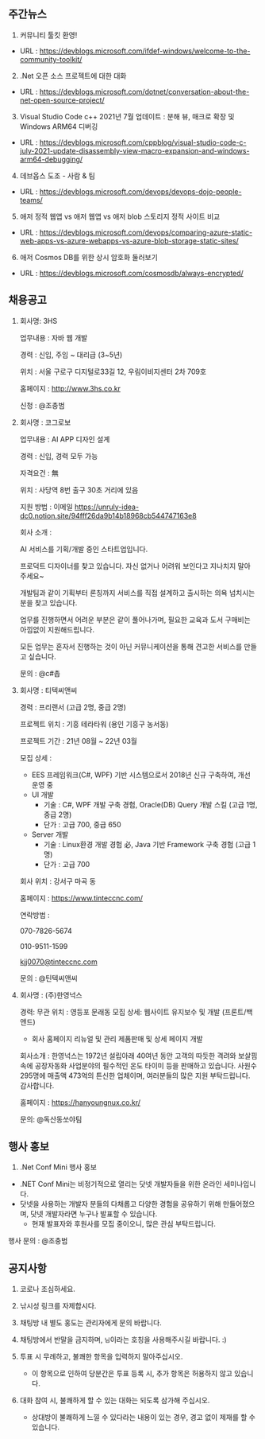 ## 주간뉴스
1) 커뮤니티 툴킷 환영!
- URL : https://devblogs.microsoft.com/ifdef-windows/welcome-to-the-community-toolkit/

2) .Net 오픈 소스 프로젝트에 대한 대화
- URL : https://devblogs.microsoft.com/dotnet/conversation-about-the-net-open-source-project/

3) Visual Studio Code c++ 2021년 7월 업데이트 : 분해 뷰, 매크로 확장 및 Windows ARM64 디버깅
- URL : https://devblogs.microsoft.com/cppblog/visual-studio-code-c-july-2021-update-disassembly-view-macro-expansion-and-windows-arm64-debugging/

4) 데브옵스 도조 - 사람 & 팀
- URL : https://devblogs.microsoft.com/devops/devops-dojo-people-teams/

5) 애저 정적 웹앱 vs 애저 웹앱 vs 애저 blob 스토리지 정적 사이트 비교
- URL : https://devblogs.microsoft.com/devops/comparing-azure-static-web-apps-vs-azure-webapps-vs-azure-blob-storage-static-sites/

6) 애저 Cosmos DB를 위한 상시 암호화 둘러보기
- URL : https://devblogs.microsoft.com/cosmosdb/always-encrypted/

## 채용공고
1) 회사명: 3HS

    업무내용 : 자바 웹 개발

    경력 : 신입, 주임 ~ 대리급 (3~5년)

    위치 : 서울 구로구 디지털로33길 12, 우림이비지센터 2차 709호

    홈페이지 : http://www.3hs.co.kr

    신청 : @조충범


2) 회사명 : 코그로보

    업무내용 : AI APP 디자인 설계

    경력 : 신입, 경력 모두 가능

    자격요건 : 無

    위치 : 사당역 8번 출구 30초 거리에 있음

    지원 방법 : 이메일 https://unruly-idea-dc0.notion.site/94fff26da9b14b18968cb544747163e8

    회사 소개 :

    AI 서비스를 기획/개발 중인 스타트업입니다. 

    프로덕트 디자이너를 찾고 있습니다. 자신 없거나 어려워 보인다고 지나치지 말아 주세요~ 

    개발팀과 같이 기획부터 론칭까지 서비스를 직접 설계하고 출시하는 의욕 넘치시는 분을 찾고 있습니다. 

    업무를 진행하면서 어려운 부분은 같이 풀어나가며, 필요한 교육과 도서 구매비는 아낌없이 지원해드립니다. 

    모든 업무는 혼자서 진행하는 것이 아닌 커뮤니케이션을 통해 견고한 서비스를 만들고 싶습니다. 

    문의 : @c#촙


3) 회사명 : 티텍씨앤씨

    경력 : 프리랜서 (고급 2명, 중급 2명)

    프로젝트 위치 : 기흥 테라타워 (용인 기흥구 농서동)

    프로젝트 기간 : 21년 08월 ~ 22년 03월

    모집 상세 : 
    * EES 프레임워크(C#, WPF) 기반 시스템으로서 2018년 신규 구축하여, 개선 운영 중
    * UI 개발
        - 기술 : C#, WPF 개발 구축 경험, Oracle(DB) Query 개발 스킬 (고급 1명, 중급 2명)
        - 단가 : 고급 700, 중급 650
    * Server 개발
        - 기술 : Linux환경 개발 경험 必, Java 기반 Framework 구축 경험 (고급 1명)
        - 단가 : 고급 700

    회사 위치 : 강서구 마곡 동

    홈페이지 : https://www.tinteccnc.com/

    연락방법 :

    070-7826-5674

    010-9511-1599

    kjj0070@tinteccnc.com

    문의 : @틴텍씨앤씨

4) 회사명 : (주)한영넉스

    경력: 무관
    위치 : 영등포 문래동
    모집 상세: 웹사이트 유지보수 및 개발 (프론트/백앤드)
    - 회사 홈페이지 리뉴얼 및 관리 제품판매 및 상세 페이지 개발
    
    회사소개 : 한영넉스는 1972년 설립아래 40여년 동안 고객의 따듯한 격려와 보살핌 속에 공장자동화 사업분야의 필수적인 온도 타이미 등을 판매하고 있습니다. 사원수 295명에 매출액 473억의 튼신한 업체이며, 여러분들의 많은 지원 부탁드립니다. 감사합니다.
    
    홈페이지 : https://hanyoungnux.co.kr/
    
    문의: @독산동쏘야팀
    
## 행사 홍보
1) .Net Conf Mini 행사 홍보
- .NET Conf Mini는 비정기적으로 열리는 닷넷 개발자들을 위한 온라인 세미나입니다.
- 닷넷을 사용하는 개발자 분들의 다채롭고 다양한 경험을 공유하기 위해 만들어졌으며, 닷넷 개발자라면 누구나 발표할 수 있습니다.
    - 현재 발표자와 후원사를 모집 중이오니, 많은 관심 부탁드립니다.

행사 문의 : @조충범

## 공지사항
1) 코로나 조심하세요.

2) 낚시성 링크를 자제합시다.

3) 채팅방 내 별도 홍도는 관리자에게 문의 바랍니다.

4) 채팅방에서 반말을 금지하며, `님`이라는 호칭을 사용해주시길 바랍니다. :)

5) 투표 시 무례하고, 불쾌한 항목을 입력하지 말아주십시오.
    - 이 항목으로 인하여 당분간은  투표 등록 시, 추가 항목은 허용하지 않고 있습니다.

6) 대화 참여 시, 불쾌하게 할 수 있는 대화는 되도록 삼가해 주십시오.
    - 상대방이 불쾌하게 느낄 수 있다라는 내용이 있는 경우, 경고 없이 제재를 할 수 있습니다.
